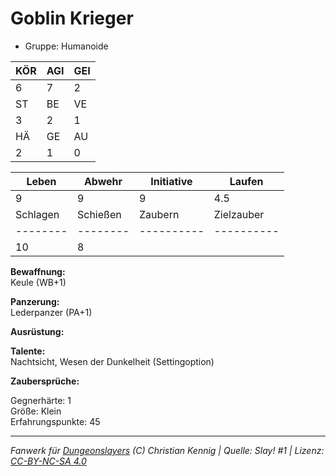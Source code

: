 # Goblin Krieger  
- Gruppe: Humanoide  

| KÖR | AGI | GEI |  
| --- | --- | --- |  
| 6   | 7   | 2   |
| ST  | BE  | VE  |  
| 3   | 2   | 1   |
| HÄ  | GE  | AU  |  
| 2   | 1   | 0   |


| Leben    | Abwehr   | Initiative | Laufen     |
| -------- | -------- | ---------- | ---------- |
| 9        | 9        | 9          | 4.5        |
| Schlagen | Schießen | Zaubern    | Zielzauber |
| -------- | -------- | ---------- | ---------- |
| 10       | 8        |            |            |

**Bewaffnung:**  
Keule (WB+1)

**Panzerung:**  
Lederpanzer (PA+1)

**Ausrüstung:**  


**Talente:**  
Nachtsicht, Wesen der Dunkelheit (Settingoption)

**Zaubersprüche:**  


Gegnerhärte: 1  
Größe: Klein  
Erfahrungspunkte: 45  



___
*Fanwerk für [Dungeonslayers](https://www.dungeonslayers.net/) (C) Christian Kennig | Quelle: Slay! #1 | Lizenz: [CC-BY-NC-SA 4.0](https://creativecommons.org/licenses/by-nc-sa/4.0/deed.de)*